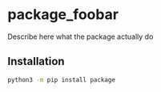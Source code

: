 # package_foobar

Describe here what the package actually do

## Installation

```bash
python3 -m pip install package
```
